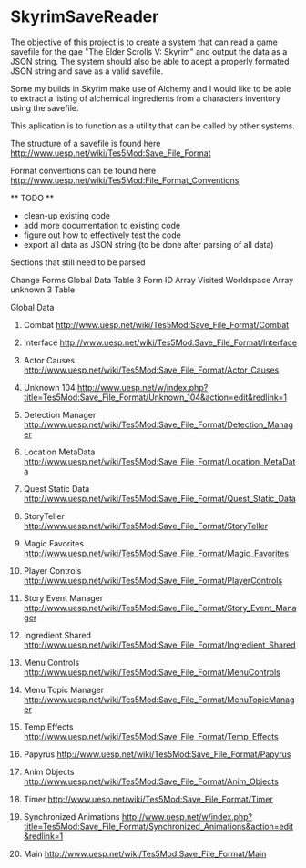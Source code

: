 # SkyrimSaveReader

  The objective of this project is to create a system that can read a game savefile for the gae "The Elder Scrolls V: Skyrim" and output the data as a JSON string. The system should also be able to acept a properly formated JSON string and save as a valid savefile. 

  Some my builds in Skyrim make use of Alchemy and I would like to be able to extract a listing of alchemical ingredients from a characters inventory using the savefile. 

  This aplication is to function as a utility that can be called by other systems.


  The structure of a savefile is found here http://www.uesp.net/wiki/Tes5Mod:Save_File_Format

  Format conventions can be found here http://www.uesp.net/wiki/Tes5Mod:File_Format_Conventions

  ** TODO **

  * clean-up existing code
  * add more documentation to existing code
  * figure out how to effectively test the code
  * export all data as JSON string (to be done after parsing of all data)


  Sections that still need to be parsed

  Change Forms
  Global Data Table 3
  Form ID Array
  Visited Worldspace Array
  unknown 3 Table


  Global Data

  1. Combat
        http://www.uesp.net/wiki/Tes5Mod:Save_File_Format/Combat

  2. Interface
        http://www.uesp.net/wiki/Tes5Mod:Save_File_Format/Interface

  3. Actor Causes
        http://www.uesp.net/wiki/Tes5Mod:Save_File_Format/Actor_Causes

  4. Unknown 104
        http://www.uesp.net/w/index.php?title=Tes5Mod:Save_File_Format/Unknown_104&action=edit&redlink=1

  5. Detection Manager
        http://www.uesp.net/wiki/Tes5Mod:Save_File_Format/Detection_Manager

  6. Location MetaData
        http://www.uesp.net/wiki/Tes5Mod:Save_File_Format/Location_MetaData

  7. Quest Static Data
        http://www.uesp.net/wiki/Tes5Mod:Save_File_Format/Quest_Static_Data

  8. StoryTeller
        http://www.uesp.net/wiki/Tes5Mod:Save_File_Format/StoryTeller

  9. Magic Favorites
        http://www.uesp.net/wiki/Tes5Mod:Save_File_Format/Magic_Favorites

  10. Player Controls
        http://www.uesp.net/wiki/Tes5Mod:Save_File_Format/PlayerControls

  11. Story Event Manager
        http://www.uesp.net/wiki/Tes5Mod:Save_File_Format/Story_Event_Manager

  12. Ingredient Shared
        http://www.uesp.net/wiki/Tes5Mod:Save_File_Format/Ingredient_Shared

  13. Menu Controls
        http://www.uesp.net/wiki/Tes5Mod:Save_File_Format/MenuControls

  14. Menu Topic Manager
        http://www.uesp.net/wiki/Tes5Mod:Save_File_Format/MenuTopicManager

  15. Temp Effects
        http://www.uesp.net/wiki/Tes5Mod:Save_File_Format/Temp_Effects

  16. Papyrus
        http://www.uesp.net/wiki/Tes5Mod:Save_File_Format/Papyrus

  17. Anim Objects
        http://www.uesp.net/wiki/Tes5Mod:Save_File_Format/Anim_Objects

  18. Timer
        http://www.uesp.net/wiki/Tes5Mod:Save_File_Format/Timer

  19. Synchronized Animations
        http://www.uesp.net/w/index.php?title=Tes5Mod:Save_File_Format/Synchronized_Animations&action=edit&redlink=1

  20. Main
        http://www.uesp.net/wiki/Tes5Mod:Save_File_Format/Main


